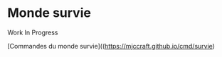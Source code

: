 # Monde survie

Work In Progress

[Commandes du monde survie]((https://mjccraft.github.io/cmd/survie)
